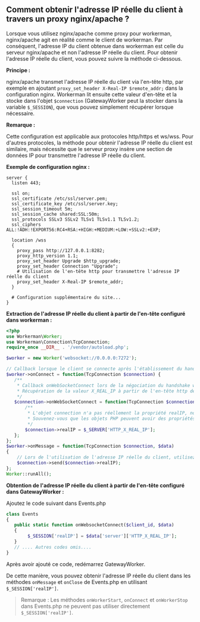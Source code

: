 ## Comment obtenir l'adresse IP réelle du client à travers un proxy nginx/apache ?

Lorsque vous utilisez nginx/apache comme proxy pour workerman, nginx/apache agit en réalité comme le client de workerman. Par conséquent, l'adresse IP du client obtenue dans workerman est celle du serveur nginx/apache et non l'adresse IP réelle du client. Pour obtenir l'adresse IP réelle du client, vous pouvez suivre la méthode ci-dessous.

**Principe :**

nginx/apache transmet l'adresse IP réelle du client via l'en-tête http, par exemple en ajoutant ```proxy_set_header X-Real-IP $remote_addr;``` dans la configuration nginx. Workerman lit ensuite cette valeur d'en-tête et la stocke dans l'objet ```$connection``` (GatewayWorker peut la stocker dans la variable ```$_SESSION```), que vous pouvez simplement récupérer lorsque nécessaire.

**Remarque :**

Cette configuration est applicable aux protocoles http/https et ws/wss. Pour d'autres protocoles, la méthode pour obtenir l'adresse IP réelle du client est similaire, mais nécessite que le serveur proxy insère une section de données IP pour transmettre l'adresse IP réelle du client.

**Exemple de configuration nginx :**

```nginx
server {
  listen 443;

  ssl on;
  ssl_certificate /etc/ssl/server.pem;
  ssl_certificate_key /etc/ssl/server.key;
  ssl_session_timeout 5m;
  ssl_session_cache shared:SSL:50m;
  ssl_protocols SSLv3 SSLv2 TLSv1 TLSv1.1 TLSv1.2;
  ssl_ciphers ALL:!ADH:!EXPORT56:RC4+RSA:+HIGH:+MEDIUM:+LOW:+SSLv2:+EXP;

  location /wss
  {
    proxy_pass http://127.0.0.1:8282;
    proxy_http_version 1.1;
    proxy_set_header Upgrade $http_upgrade;
    proxy_set_header Connection "Upgrade";
    # Utilisation de l'en-tête http pour transmettre l'adresse IP réelle du client
    proxy_set_header X-Real-IP $remote_addr;
  }
  
  # Configuration supplémentaire du site...
}
```

**Extraction de l'adresse IP réelle du client à partir de l'en-tête configuré dans workerman :**

```php
<?php
use Workerman\Worker;
use Workerman\Connection\TcpConnection;
require_once __DIR__ . '/vendor/autoload.php';

$worker = new Worker('websocket://0.0.0.0:7272');

// Callback lorsque le client se connecte après l'établissement du handshake TCP
$worker->onConnect = function(TcpConnection $connection) {
   /**
    * Callback onWebSocketConnect lors de la négociation du handshake websocket
    * Récupération de la valeur X_REAL_IP à partir de l'en-tête http de nginx dans onWebSocketConnect
    */
   $connection->onWebSocketConnect = function(TcpConnection $connection){
       /**
        * L'objet connection n'a pas réellement la propriété realIP, nous lui ajoutons dynamiquement
        * Souvenez-vous que les objets PHP peuvent avoir des propriétés ajoutées dynamiquement, vous pouvez utiliser le nom de propriété que vous préférez
        */
       $connection->realIP = $_SERVER['HTTP_X_REAL_IP'];
   };
};
$worker->onMessage = function(TcpConnection $connection, $data)
{
    // Lors de l'utilisation de l'adresse IP réelle du client, utilisez simplement $connection->realIP
    $connection->send($connection->realIP);
};
Worker::runAll();
```

**Obtention de l'adresse IP réelle du client à partir de l'en-tête configuré dans GatewayWorker :**

Ajoutez le code suivant dans Events.php
```php
class Events
{
   public static function onWebsocketConnect($client_id, $data)
   {    
        $_SESSION['realIP'] = $data['server']['HTTP_X_REAL_IP'];
   }
   // .... Autres codes omis....
}
```
Après avoir ajouté ce code, redémarrez GatewayWorker.

De cette manière, vous pouvez obtenir l'adresse IP réelle du client dans les méthodes `onMessage` et `onClose` de Events.php en utilisant `$_SESSION['realIP']`.

> Remarque : Les méthodes `onWorkerStart`, `onConnect` et `onWorkerStop` dans Events.php ne peuvent pas utiliser directement `$_SESSION['realIP']`.
